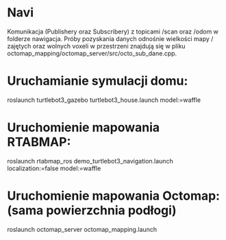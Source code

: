 # Navi
Komunikacja (Publishery oraz Subscribery) z topicami /scan oraz /odom w folderze nawigacja.
Próby pozyskania danych odnośnie wielkości mapy / zajętych oraz wolnych voxeli w przestrzeni znajdują się w pliku octomap_mapping/octomap_server/src/octo_sub_dane.cpp.
# Uruchamianie symulacji domu:
roslaunch turtlebot3_gazebo turtlebot3_house.launch model:=waffle
# Uruchomienie mapowania RTABMAP:
roslaunch rtabmap_ros demo_turtlebot3_navigation.launch localization:=false model:=waffle
# Uruchomienie mapowania Octomap: (sama powierzchnia podłogi)
roslaunch octomap_server octomap_mapping.launch

